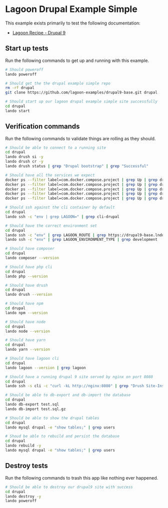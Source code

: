 Lagoon Drupal Example Simple
=======================

This example exists primarily to test the following documentation:

* [Lagoon Recipe - Drupal 9](https://docs.lando.dev/config/lagoon.html)

Start up tests
--------------

Run the following commands to get up and running with this example.

```bash
# Should poweroff
lando poweroff

# Should get the the drupal example simple repo
rm -rf drupal
git clone https://github.com/lagoon-examples/drupal9-base.git drupal

# Should start up our lagoon drupal example simple site successfully
cd drupal
lando start
```

Verification commands
---------------------

Run the following commands to validate things are rolling as they should.

```bash
# Should be able to connect to a running site
cd drupal
lando drush si -y
lando drush cr -y
lando drush status | grep "Drupal bootstrap" | grep "Successful"

# Should have all the services we expect
docker ps --filter label=com.docker.compose.project | grep Up | grep drupal9base_nginx_1
docker ps --filter label=com.docker.compose.project | grep Up | grep drupal9base_mariadb_1
docker ps --filter label=com.docker.compose.project | grep Up | grep drupal9base_mailhog_1
docker ps --filter label=com.docker.compose.project | grep Up | grep drupal9base_php_1
docker ps --filter label=com.docker.compose.project | grep Up | grep drupal9base_cli_1

# Should ssh against the cli container by default
cd drupal
lando ssh -c "env | grep LAGOON=" | grep cli-drupal

# Should have the correct environment set
cd drupal
lando ssh -c "env" | grep LAGOON_ROUTE | grep https://drupal9-base.lndo.site
lando ssh -c "env" | grep LAGOON_ENVIRONMENT_TYPE | grep development

# Should have composer
cd drupal
lando composer --version

# Should have php cli
cd drupal
lando php --version

# Should have drush
cd drupal
lando drush --version

# Should have npm
cd drupal
lando npm --version

# Should have node
cd drupal
lando node --version

# Should have yarn
cd drupal
lando yarn --version

# Should have lagoon cli
cd drupal
lando lagoon --version | grep lagoon

# Should have a running drupal 9 site served by nginx on port 8080
cd drupal
lando ssh -s cli -c "curl -kL http://nginx:8080" | grep "Drush Site-Install"

# Should be able to db-export and db-import the database
cd drupal
lando db-export test.sql
lando db-import test.sql.gz

# Should be able to show the drupal tables
cd drupal
lando mysql drupal -e "show tables;" | grep users

# Shoud be able to rebuild and persist the database
cd drupal
lando rebuild -y
lando mysql drupal -e "show tables;" | grep users
```

Destroy tests
-------------

Run the following commands to trash this app like nothing ever happened.

```bash
# Should be able to destroy our drupal9 site with success
cd drupal
lando destroy -y
lando poweroff
```
